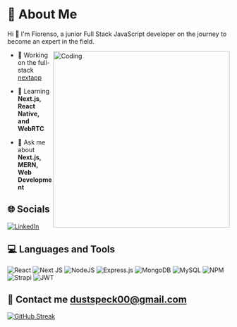 # 💫 About Me
<p>Hi 👋 I'm Fiorenso, a junior Full Stack JavaScript developer on the journey to become an expert in the field.</p>
<img align="right" alt="Coding" width="400" src="https://media2.giphy.com/media/v1.Y2lkPTc5MGI3NjExZ2p6ZWN4bWo3Nm1iZm15aWt6bHNlZHBtanhtbjlvbDVtcWo3YW9xYiZlcD12MV9pbnRlcm5hbF9naWZfYnlfaWQmY3Q9Zw/xUA7bdpLxQhsSQdyog/giphy.gif">

- 🔭 Working on the full-stack [nextapp](https://github.com/gritNgo/nextapp)

- 🌱 Learning **Next.js, React Native, and WebRTC**

- 💬 Ask me about **Next.js, MERN, Web Development**
<p align="left">
</p>

## 🌐 Socials
[![LinkedIn](https://img.shields.io/badge/LinkedIn-%230077B5.svg?logo=linkedin&logoColor=white)](https://www.linkedin.com/in/fiorenso-wattalage-fernando/)

## 💻 Languages and Tools
![React](https://img.shields.io/badge/react-%2320232a.svg?style=for-the-badge&logo=react&logoColor=%2361DAFB) ![Next JS](https://img.shields.io/badge/Next-black?style=for-the-badge&logo=next.js&logoColor=white) ![NodeJS](https://img.shields.io/badge/node.js-6DA55F?style=for-the-badge&logo=node.js&logoColor=white) ![Express.js](https://img.shields.io/badge/express.js-%23404d59.svg?style=for-the-badge&logo=express&logoColor=%2361DAFB) ![MongoDB](https://img.shields.io/badge/MongoDB-%234ea94b.svg?style=for-the-badge&logo=mongodb&logoColor=white) ![MySQL](https://img.shields.io/badge/mysql-%2300f.svg?style=for-the-badge&logo=mysql&logoColor=white) ![NPM](https://img.shields.io/badge/NPM-%23000000.svg?style=for-the-badge&logo=npm&logoColor=white) ![Strapi](https://img.shields.io/badge/strapi-%232E7EEA.svg?style=for-the-badge&logo=strapi&logoColor=white) ![JWT](https://img.shields.io/badge/JWT-black?style=for-the-badge&logo=JSON%20web%20tokens)


## 📧 Contact me <a href="mailto:fiorenso.fernando8@gmail.com">dustspeck00@gmail.com</a>

[![GitHub Streak](https://streak-stats.demolab.com/?user=gritNgo)](https://git.io/streak-stats)
